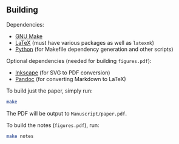 ## Building

Dependencies:

- [GNU Make](https://www.gnu.org/software/make/)
- [LaTeX](https://www.latex-project.org) (must have various packages as well as `latexmk`)
- [Python](https://www.python.org) (for Makefile dependency generation and other scripts)

Optional dependencies (needed for building `figures.pdf`):

- [Inkscape](https://inkscape.org) (for SVG to PDF conversion)
- [Pandoc](https://pandoc.org) (for converting Markdown to LaTeX)

To build just the paper, simply run:

~~~sh
make
~~~

The PDF will be output to `Manuscript/paper.pdf`.

To build the notes (`figures.pdf`), run:

~~~sh
make notes
~~~
